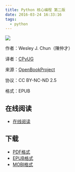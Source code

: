 ```yaml
---
title: Python 核心编程 第二版
date: 2016-03-24 16:33:16
tags:
  - python
---
```


![](https://ek8whxe.cloudimg.io/s/width/226/https://www.gitbook.com/cover/book/wizardforcel/core-python-2e.jpg?build=1452162345819&v=12.0.4)

作者：Wesley J. Chun（陳仲才） 

译者：[CPyUG](http://wiki.woodpecker.org.cn/moin/CorePyProgramming)

来源：[OpenBookProject](http://openbookproject.googlecode.com/)

协议：CC BY-NC-ND 2.5

格式：EPUB

<!--more-->

## 在线阅读 ##

+ [在线阅读](https://www.gitbook.com/book/wizardforcel/core-python-2e/details)

## 下载 ##

+ [PDF格式](https://www.gitbook.com/download/pdf/book/wizardforcel/core-python-2e)
+ [EPUB格式](https://www.gitbook.com/download/epub/book/wizardforcel/core-python-2e)
+ [MOBI格式](https://www.gitbook.com/download/mobi/book/wizardforcel/core-python-2e)

